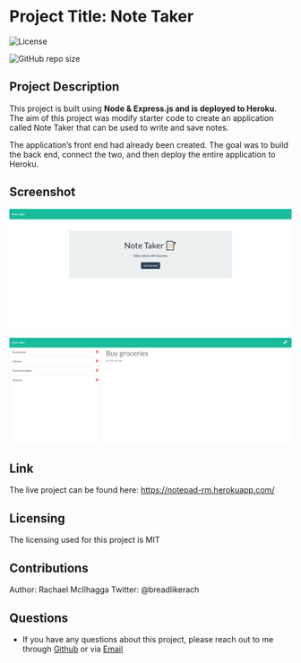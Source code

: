 # Project Title: Note Taker 
![License](https://img.shields.io/github/license/mcilhaggis/responsive-portfolio)

![GitHub repo size](https://img.shields.io/github/repo-size/mcilhaggis/responsive-portfolio)


## Project Description
This project is built using **Node & Express.js and is deployed to Heroku**. The aim of this project was modify starter code to create an application called Note Taker that can be used to write and save notes. 

The application’s front end had already been created. The goal was to build the back end, connect the two, and then deploy the entire application to Heroku.


## Screenshot
![Screenshot of Note Taker landing page.](public/assets/images/screenshot-1.png "Screenshot of Note Taker landing page.")

![Screenshot of Note Taker storage and writing page.](public/assets/images/screenshot-2.png "Screenshot of Note Taker storage and writing page.")

## Link 
The live project can be found here: https://notepad-rm.herokuapp.com/

## Licensing 
The licensing used for this project is MIT

## Contributions 
Author: Rachael McIlhagga
Twitter: @breadlikerach

    
## Questions
* If you have any questions about this project, please reach out to me  through <a href="https://github.com/mcilhaggis">Github</a>  or via <a href="mailto:rachael.mcilhagga@live.co.uk">Email</a>